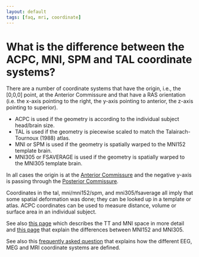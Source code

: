```yaml
---
layout: default
tags: [faq, mri, coordinate]
---
```


# What is the difference between the ACPC, MNI, SPM and TAL coordinate systems?

There are a number of coordinate systems that have the origin, i.e., the [0,0,0] point, at the Anterior Commissure and that have a RAS orientation (i.e. the x-axis pointing to the right, the y-axis pointing to anterior, the z-axis pointing to superior).

*  ACPC is used if the geometry is according to the individual subject head/brain size.
*  TAL is used if the geometry is piecewise scaled to match the Talairach-Tournoux (1988) atlas.
*  MNI or SPM is used if the geometry is spatially warped to the MNI152 template brain.
*  MNI305 or FSAVERAGE is used if the geometry is spatially warped to the MNI305 template brain.

In all cases the origin is at the [Anterior Commissure](http://en.wikipedia.org/wiki/Anterior_commissure) and the negative y-axis is passing through the [Posterior Commissure](http://en.wikipedia.org/wiki/Posterior_commissure).

Coordinates in the tal, mni/mni152/spm, and mni305/fsaverage all imply that some spatial deformation was done; they can be looked up in a template or atlas. ACPC coordinates can be used to measure distance, volume or surface area in an individual subject.

See also [this page](http://imaging.mrc-cbu.cam.ac.uk/imaging/MniTalairach) which describes the TT and MNI space in more detail and [this page](http://www.nil.wustl.edu/labs/kevin/man/answers/mnispace.html) that explain the differences between MNI152 and MNI305.

See also this [frequently asked question](/faq/how_are_the_different_head_and_mri_coordinate_systems_defined) that explains how the different EEG, MEG and MRI coordinate systems are defined.
